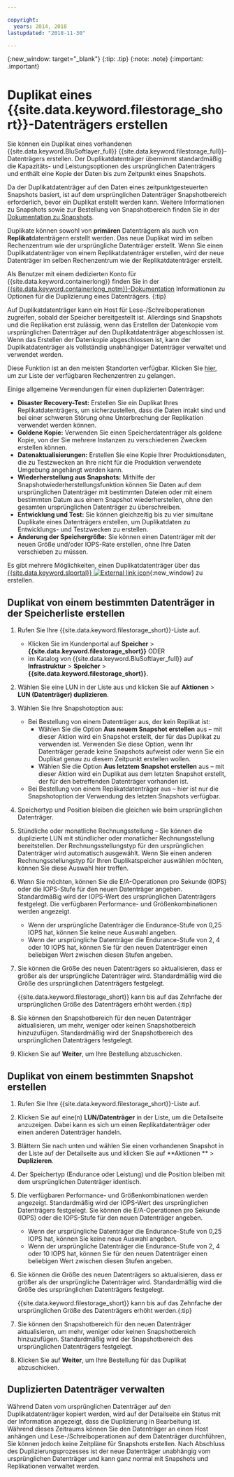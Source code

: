 ```yaml
---

copyright:
  years: 2014, 2018
lastupdated: "2018-11-30"

---
```

{:new_window: target="_blank"}
{:tip: .tip}
{:note: .note}
{:important: .important}

# Duplikat eines {{site.data.keyword.filestorage_short}}-Datenträgers erstellen

Sie können ein Duplikat eines vorhandenen {{site.data.keyword.BluSoftlayer_full}} {{site.data.keyword.filestorage_full}}-Datenträgers erstellen. Der Duplikatdatenträger übernimmt standardmäßig die Kapazitäts- und Leistungsoptionen des ursprünglichen Datenträgers und enthält eine Kopie der Daten bis zum Zeitpunkt eines Snapshots.   

Da der Duplikatdatenträger auf den Daten eines zeitpunktgesteuerten Snapshots basiert, ist auf dem ursprünglichen Datenträger Snapshotbereich erforderlich, bevor ein Duplikat erstellt werden kann. Weitere Informationen zu Snapshots sowie zur Bestellung von Snapshotbereich finden Sie in der [Dokumentation zu Snapshots](snapshots.html).  

Duplikate können sowohl von **primären** Datenträgern als auch von **Replikat**datenträgern erstellt werden. Das neue Duplikat wird im selben Rechenzentrum wie der ursprüngliche Datenträger erstellt. Wenn Sie einen Duplikatdatenträger von einem Replikatdatenträger erstellen, wird der neue Datenträger im selben Rechenzentrum wie der Replikatdatenträger erstellt.

Als Benutzer mit einem dedizierten Konto für {{site.data.keyword.containerlong}} finden Sie in der [{{site.data.keyword.containerlong_notm}}-Dokumentation](/docs/containers/cs_storage_file.html#backup_restore) Informationen zu Optionen für die Duplizierung eines Datenträgers.
{:tip}

Auf Duplikatdatenträger kann ein Host für Lese-/Schreiboperationen zugreifen, sobald der Speicher bereitgestellt ist. Allerdings sind Snapshots und die Replikation erst zulässig, wenn das Erstellen der Datenkopie vom ursprünglichen Datenträger auf den Duplikatdatenträger abgeschlossen ist. Wenn das Erstellen der Datenkopie abgeschlossen ist, kann der Duplikatdatenträger als vollständig unabhängiger Datenträger verwaltet und verwendet werden.

Diese Funktion ist an den meisten Standorten verfügbar. Klicken Sie [hier](new-ibm-block-and-file-storage-location-and-features.html), um zur Liste der verfügbaren Rechenzentren zu gelangen.

Einige allgemeine Verwendungen für einen duplizierten Datenträger:
- **Disaster Recovery-Test:** Erstellen Sie ein Duplikat Ihres Replikatdatenträgers, um sicherzustellen, dass die Daten intakt sind und bei einer schweren Störung ohne Unterbrechung der Replikation verwendet werden können.
- **Goldene Kopie:** Verwenden Sie einen Speicherdatenträger als goldene Kopie, von der Sie mehrere Instanzen zu verschiedenen Zwecken erstellen können.
- **Datenaktualisierungen:** Erstellen Sie eine Kopie Ihrer Produktionsdaten, die zu Testzwecken an Ihre nicht für die Produktion verwendete Umgebung angehängt werden kann.
- **Wiederherstellung aus Snapshots:** Mithilfe der Snapshotwiederherstellungsfunktion können Sie Daten auf dem ursprünglichen Datenträger mit bestimmten Dateien oder mit einem bestimmten Datum aus einem Snapshot wiederherstellen, ohne den gesamten ursprünglichen Datenträger zu überschreiben.
- **Entwicklung und Test:** Sie können gleichzeitig bis zu vier simultane Duplikate eines Datenträgers erstellen, um Duplikatdaten zu Entwicklungs- und Testzwecken zu erstellen.
- **Änderung der Speichergröße:** Sie können einen Datenträger mit der neuen Größe und/oder IOPS-Rate erstellen, ohne Ihre Daten verschieben zu müssen.  

Es gibt mehrere Möglichkeiten, einen Duplikatdatenträger über das [{{site.data.keyword.slportal}} ![External link icon](../../icons/launch-glyph.svg "External link icon")](https://control.softlayer.com/){:new_window} zu erstellen.


## Duplikat von einem bestimmten Datenträger in der Speicherliste erstellen

1. Rufen Sie Ihre {{site.data.keyword.filestorage_short}}-Liste auf.
    - Klicken Sie im Kundenportal auf **Speicher** > **{{site.data.keyword.filestorage_short}}** ODER
    - im Katalog von {{site.data.keyword.BluSoftlayer_full}} auf **Infrastruktur** > **Speicher** > **{{site.data.keyword.filestorage_short}}**.
2. Wählen Sie eine LUN in der Liste aus und klicken Sie auf **Aktionen** > **LUN (Datenträger) duplizieren**.
3. Wählen Sie Ihre Snapshotoption aus:
    - Bei Bestellung von einem Datenträger aus, der kein Replikat ist:
      - Wählen Sie die Option **Aus neuem Snapshot erstellen** aus – mit dieser Aktion wird ein Snapshot erstellt, der für das Duplikat zu verwenden ist. Verwenden Sie diese Option, wenn Ihr Datenträger gerade keine Snapshots aufweist oder wenn Sie ein Duplikat genau zu diesem Zeitpunkt erstellen wollen.</br>
      - Wählen Sie die Option **Aus letztem Snapshot erstellen** aus – mit dieser Aktion wird ein Duplikat aus dem letzten Snapshot erstellt, der für den betreffenden Datenträger vorhanden ist.
    - Bei Bestellung von einem Replikatdatenträger aus – hier ist nur die Snapshotoption der Verwendung des letzten Snapshots verfügbar.
4. Speichertyp und Position bleiben die gleichen wie beim ursprünglichen Datenträger.
5. Stündliche oder monatliche Rechnungsstellung – Sie können die duplizierte LUN mit stündlicher oder monatlicher Rechnungsstellung bereitstellen. Der Rechnungsstellungstyp für den ursprünglichen Datenträger wird automatisch ausgewählt. Wenn Sie einen anderen Rechnungsstellungstyp für Ihren Duplikatspeicher auswählen möchten, können Sie diese Auswahl hier treffen.
5. Wenn Sie möchten, können Sie die E/A-Operationen pro Sekunde (IOPS) oder die IOPS-Stufe für den neuen Datenträger angeben. Standardmäßig wird der IOPS-Wert des ursprünglichen Datenträgers festgelegt. Die verfügbaren Performance- und Größenkombinationen werden angezeigt.
    - Wenn der ursprüngliche Datenträger die Endurance-Stufe von 0,25 IOPS hat, können Sie keine neue Auswahl angeben.
    - Wenn der ursprüngliche Datenträger die Endurance-Stufe von 2, 4 oder 10 IOPS hat, können Sie für den neuen Datenträger einen beliebigen Wert zwischen diesen Stufen angeben.
6. Sie können die Größe des neuen Datenträgers so aktualisieren, dass er größer als der ursprüngliche Datenträger wird. Standardmäßig wird die Größe des ursprünglichen Datenträgers festgelegt.

   {{site.data.keyword.filestorage_short}} kann bis auf das Zehnfache der ursprünglichen Größe des Datenträgers erhöht werden.{:tip}
7. Sie können den Snapshotbereich für den neuen Datenträger aktualisieren, um mehr, weniger oder keinen Snapshotbereich hinzuzufügen. Standardmäßig wird der Snapshotbereich des ursprünglichen Datenträgers festgelegt.
8. Klicken Sie auf **Weiter**, um Ihre Bestellung abzuschicken.


## Duplikat von einem bestimmten Snapshot erstellen

1. Rufen Sie Ihre {{site.data.keyword.filestorage_short}}-Liste auf.
2. Klicken Sie auf eine(n) **LUN/Datenträger** in der Liste, um die Detailseite anzuzeigen. Dabei kann es sich um einen Replikatdatenträger oder einen anderen Datenträger handeln.
3. Blättern Sie nach unten und wählen Sie einen vorhandenen Snapshot in der Liste auf der Detailseite aus und klicken Sie auf **Aktionen ** > **Duplizieren**.   
4. Der Speichertyp (Endurance oder Leistung) und die Position bleiben mit dem ursprünglichen Datenträger identisch.
5. Die verfügbaren Performance- und Größenkombinationen werden angezeigt. Standardmäßig wird der IOPS-Wert des ursprünglichen Datenträgers festgelegt. Sie können die E/A-Operationen pro Sekunde (IOPS) oder die IOPS-Stufe für den neuen Datenträger angeben.
    - Wenn der ursprüngliche Datenträger die Endurance-Stufe von 0,25 IOPS hat, können Sie keine neue Auswahl angeben.
    - Wenn der ursprüngliche Datenträger die Endurance-Stufe von 2, 4 oder 10 IOPS hat, können Sie für den neuen Datenträger einen beliebigen Wert zwischen diesen Stufen angeben.
6. Sie können die Größe des neuen Datenträgers so aktualisieren, dass er größer als der ursprüngliche Datenträger wird. Standardmäßig wird die Größe des ursprünglichen Datenträgers festgelegt.

   {{site.data.keyword.filestorage_short}} kann bis auf das Zehnfache der ursprünglichen Größe des Datenträgers erhöht werden.{:tip}
7. Sie können den Snapshotbereich für den neuen Datenträger aktualisieren, um mehr, weniger oder keinen Snapshotbereich hinzuzufügen. Standardmäßig wird der Snapshotbereich des ursprünglichen Datenträgers festgelegt.
8. Klicken Sie auf **Weiter**, um Ihre Bestellung für das Duplikat abzuschicken.


## Duplizierten Datenträger verwalten

Während Daten vom ursprünglichen Datenträger auf den Duplikatdatenträger kopiert werden, wird auf der Detailseite ein Status mit der Information angezeigt, dass die Duplizierung in Bearbeitung ist. Während dieses Zeitraums können Sie den Datenträger an einen Host anhängen und Lese-/Schreiboperationen auf dem Datenträger durchführen, Sie können jedoch keine Zeitpläne für Snapshots erstellen. Nach Abschluss des Duplizierungsprozesses ist der neue Datenträger unabhängig vom ursprünglichen Datenträger und kann ganz normal mit Snapshots und Replikationen verwaltet werden.
